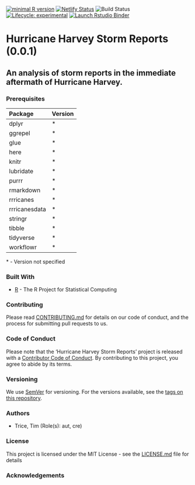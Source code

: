 
[![minimal R
version](https://img.shields.io/badge/R%3E%3D--6666ff.svg)](https://cran.r-project.org/)
[![Netlify
Status](https://api.netlify.com/api/v1/badges/b3a76bf0-ec22-487d-b567-7c2ea7ff4812/deploy-status)](https://app.netlify.com/sites/hurricane-harvey-prelims/deploys)
![Build
Status](https://img.shields.io/travis/timtrice/hurricane_harvey_prelims/master.svg)
[![Lifecycle:
experimental](https://img.shields.io/badge/lifecycle-experimental-orange.svg)](https://www.tidyverse.org/lifecycle/#experimental)
[![Launch Rstudio
Binder](http://mybinder.org/badge.svg)](https://mybinder.org/v2/gh/timtrice/hurricane_harvey_prelims/master?urlpath=rstudio)

# Hurricane Harvey Storm Reports (0.0.1)

## An analysis of storm reports in the immediate aftermath of Hurricane Harvey.

### Prerequisites

| Package       | Version |
| :------------ | :------ |
| dplyr         | \*      |
| ggrepel       | \*      |
| glue          | \*      |
| here          | \*      |
| knitr         | \*      |
| lubridate     | \*      |
| purrr         | \*      |
| rmarkdown     | \*      |
| rrricanes     | \*      |
| rrricanesdata | \*      |
| stringr       | \*      |
| tibble        | \*      |
| tidyverse     | \*      |
| workflowr     | \*      |

\* - Version not specified

### Built With

  - [R](https://www.r-project.org/) - The R Project for Statistical
    Computing

### Contributing

Please read [CONTRIBUTING.md](/blob/master/.github/CONTRIBUTING.md) for
details on our code of conduct, and the process for submitting pull
requests to us.

### Code of Conduct

Please note that the ‘Hurricane Harvey Storm Reports’ project is
released with a [Contributor Code of
Conduct](.github/CODE_OF_CONDUCT.md). By contributing to this project,
you agree to abide by its terms.

### Versioning

We use [SemVer](http://semver.org/) for versioning. For the versions
available, see the [tags on this repository](/tags).

### Authors

  - Trice, Tim (Role(s): aut, cre)

### License

This project is licensed under the MIT License - see the
[LICENSE.md](LICENSE.md) file for details

### Acknowledgements
